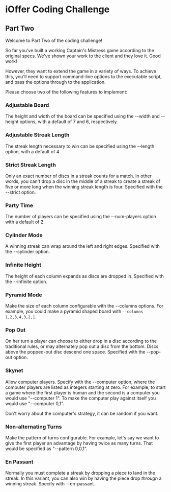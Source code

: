 iOffer Coding Challenge
=======================

Part Two
--------

Welcome to Part Two of the coding challenge!

So far you've built a working Captain's Mistress game according to the original
specs. We've shown your work to the client and they love it. Good work!

However, they want to extend the game in a variety of ways. To achieve this,
you'll need to support command-line options to the executable script, and pass
the options through to the application.

Please choose two of the following features to implement:

### Adjustable Board

The height and width of the board can be specified using the --width and
--height options, with a default of 7 and 6, respectively.

### Adjustable Streak Length

The streak length necessary to win can be specified using the --length
option, with a default of 4.

### Strict Streak Length

Only an exact number of discs in a streak counts for a match. In other words,
you can't drop a disc in the middle of a streak to create a streak of five
or more long when the winning streak length is four. Specified with the
--strict option.

### Party Time

The number of players can be specified using the --num-players option with a
default of 2.

### Cylinder Mode

A winning streak can wrap around the left and right edges. Specified with the
--cylinder option.

### Infinite Height

The height of each column expands as discs are dropped in. Specified with the
--infinite option.

### Pyramid Mode

Make the size of each column configurable with the --columns options. For
example, you could make a pyramid shaped board with `--columns 1,2,3,4,3,2,1`.

### Pop Out

On her turn a player can choose to either drop in a disc according to the
traditional rules, or may alternately pop out a disc from the bottom. Discs
above the popped-out disc descend one space. Specified with the --pop-out
option.

### Skynet

Allow computer players. Specify with the --computer option, where the computer
players are listed as integers starting at zero. For example, to start a game
where the first player is human and the second is a computer you would use
"--computer 1". To make the computer play against itself you would use
"--computer 0,1".

Don't worry about the computer's strategy, it can be random if you want.

### Non-alternating Turns

Make the pattern of turns configurable. For example, let's say we want to give
the first player an advantage by having twice as many turns. That would be
specified as "--pattern 0,0,1".

### En Passant

Normally you must complete a streak by dropping a piece to land in the
streak. In this variant, you can also win by having the piece drop *through*
a winning streak. Specify with --en-passant.
